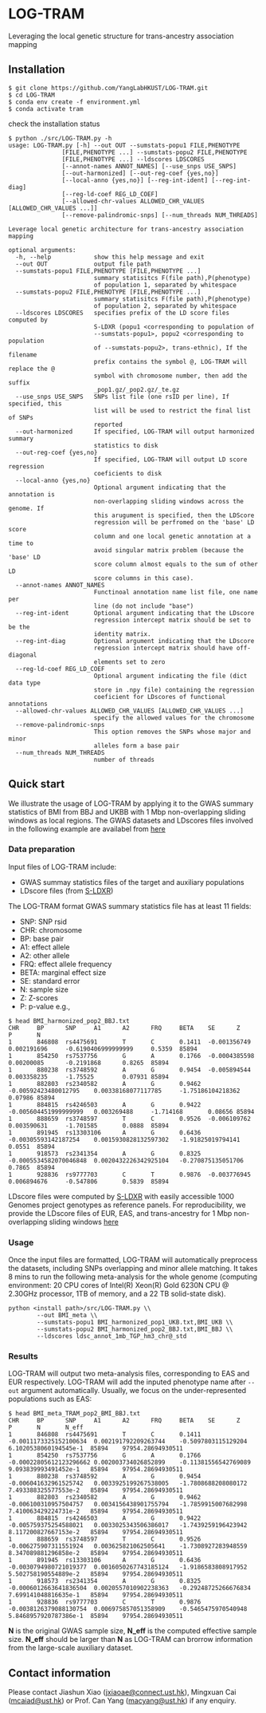 # LOG-TRAM
Leveraging the local genetic structure for trans-ancestry association mapping

## Installation
``` shell
$ git clone https://github.com/YangLabHKUST/LOG-TRAM.git
$ cd LOG-TRAM
$ conda env create -f environment.yml
$ conda activate tram
```
check the installation status
```shell
$ python ./src/LOG-TRAM.py -h
usage: LOG-TRAM.py [-h] --out OUT --sumstats-popu1 FILE,PHENOTYPE
               [FILE,PHENOTYPE ...] --sumstats-popu2 FILE,PHENOTYPE
               [FILE,PHENOTYPE ...] --ldscores LDSCORES
               [--annot-names ANNOT_NAMES] [--use_snps USE_SNPS]
               [--out-harmonized] [--out-reg-coef {yes,no}]
               [--local-anno {yes,no}] [--reg-int-ident] [--reg-int-diag]
               [--reg-ld-coef REG_LD_COEF]
               [--allowed-chr-values ALLOWED_CHR_VALUES [ALLOWED_CHR_VALUES ...]]
               [--remove-palindromic-snps] [--num_threads NUM_THREADS]

Leverage local genetic architecture for trans-ancestry association mapping

optional arguments:
  -h, --help            show this help message and exit
  --out OUT             output file path
  --sumstats-popu1 FILE,PHENOTYPE [FILE,PHENOTYPE ...]
                        summary statisitcs F(file path),P(phenotype)
                        of population 1, separated by whitespace
  --sumstats-popu2 FILE,PHENOTYPE [FILE,PHENOTYPE ...]
                        summary statisitcs F(file path),P(phenotype)
                        of population 2, separated by whitespace
  --ldscores LDSCORES   specifies prefix of the LD score files computed by
                        S-LDXR (popu1 <corresponding to population of
                        --sumstats-popu1>, popu2 <corresponding to population
                        of --sumstats-popu2>, trans-ethnic), If the filename
                        prefix contains the symbol @, LOG-TRAM will replace the @
                        symbol with chromosome number, then add the suffix
                        _pop1.gz/_pop2.gz/_te.gz
  --use_snps USE_SNPS   SNPs list file (one rsID per line), If specified, this
                        list will be used to restrict the final list of SNPs
                        reported
  --out-harmonized      If specified, LOG-TRAM will output harmonized summary
                        statistics to disk
  --out-reg-coef {yes,no}
                        If specified, LOG-TRAM will output LD score regression
                        coeficients to disk
  --local-anno {yes,no}
                        Optional argument indicating that the annotation is
                        non-overlapping sliding windows across the genome. If
                        this arugument is specified, then the LDScore
                        regression will be perfromed on the 'base' LD score
                        column and one local genetic annotation at a time to
                        avoid singular matrix problem (because the 'base' LD
                        score column almost equals to the sum of other LD
                        score columns in this case).
  --annot-names ANNOT_NAMES
                        Functinoal annotation name list file, one name per
                        line (do not include "base")
  --reg-int-ident       Optional argument indicating that the LDscore
                        regression intercept matrix should be set to be the
                        identity matrix.
  --reg-int-diag        Optional argument indicating that the LDscore
                        regression intercept matrix should have off-diagonal
                        elements set to zero
  --reg-ld-coef REG_LD_COEF
                        Optional argument indicating the file (dict data type
                        store in .npy file) containing the regression
                        coeficient for LDscores of functional annotations
  --allowed-chr-values ALLOWED_CHR_VALUES [ALLOWED_CHR_VALUES ...]
                        specify the allowed values for the chromosome
  --remove-palindromic-snps
                        This option removes the SNPs whose major and minor
                        alleles form a base pair
  --num_threads NUM_THREADS
                        number of threads
```

## Quick start

We illustrate the usage of LOG-TRAM by applying it to the GWAS summary statistics of BMI from BBJ and UKBB with 1 Mbp non-overlapping sliding windows as local regions. The GWAS datasets and LDscores files involved in the following example are availabel from [here](https://www.dropbox.com/sh/9asugdlu1lbal8o/AAB0martsgaBoR8B4hq2pc25a?dl=0)

### Data preparation

Input files of LOG-TRAM include:

- GWAS summay statistics files of the target and auxiliary populations
- LDscore files (from [S-LDXR](https://github.com/huwenboshi/s-ldxr))

The LOG-TRAM format GWAS summary statistics file has at least 11 fields:

- SNP: SNP rsid
- CHR: chromosome
- BP: base pair
- A1: effect allele
- A2: other allele
- FRQ: effect allele frequency
- BETA: marginal effect size
- SE: standard error
- N: sample size
- Z: Z-scores
- P: p-value 
e.g.,
``` shell
$ head BMI_harmonized_pop2_BBJ.txt
CHR     BP      SNP     A1      A2      FRQ     BETA    SE      Z       P       N
1       846808  rs4475691       T       C       0.1411  -0.001356749    0.002191696     -0.6190406999999999     0.5359  85894
1       854250  rs7537756       G       A       0.1766  -0.0004385598   0.00200085      -0.2191868      0.8265  85894
1       880238  rs3748592       A       G       0.9454  -0.005894544    0.003358235     -1.75525        0.07931 85894
1       882803  rs2340582       A       G       0.9462  -0.00592423480012795    0.00338168077117785     -1.75186104218362       0.07986 85894
1       884815  rs4246503       A       G       0.9422  -0.005604451999999999   0.003269488     -1.714168       0.08656 85894
1       888659  rs3748597       T       C       0.9526  -0.006109762    0.003590631     -1.701585       0.0888  85894
1       891945  rs13303106      A       G       0.6436  -0.00305593142187254    0.0015930828132597302   -1.91825019794141       0.0551  85894
1       918573  rs2341354       A       G       0.8325  -0.0005534582070046848  0.0020432226342925104   -0.270875135051706      0.7865  85894
1       928836  rs9777703       C       T       0.9876  -0.003776945    0.006894676     -0.547806       0.5839  85894
```

LDscore files were computed by [S-LDXR](https://github.com/huwenboshi/s-ldxr) with easily accessible 1000 Genomes project genotypes as reference panels. 
For reproducibility, we provide the LDscore files of EUR, EAS, and trans-ancestry for 1 Mbp non-overlapping sliding windows [here](https://www.dropbox.com/sh/9asugdlu1lbal8o/AAB0martsgaBoR8B4hq2pc25a?dl=0)


### Usage
Once the input files are formatted, LOG-TRAM will automatically preprocess the datasets, including SNPs overlapping and minor allele matching. It takes 8 mins to run the following meta-analysis for the whole genome (computing environment: 20 CPU cores of Intel(R) Xeon(R) Gold 6230N CPU @ 2.30GHz processor, 1TB of memory, and a 22 TB solid-state disk). 

``` shell
python <install path>/src/LOG-TRAM.py \\
        --out BMI_meta \\
        --sumstats-popu1 BMI_harmonized_pop1_UKB.txt,BMI_UKB \\
        --sumstats-popu2 BMI_harmonized_pop2_BBJ.txt,BMI_BBJ \\
        --ldscores ldsc_annot_1mb_TGP_hm3_chr@_std 
```

### Results

LOG-TRAM will output two meta-analysis files, corresponding to EAS and EUR respectively. LOG-TRAM will add the inputed phenotype name after `--out` argument automatically. Usually, we focus on the under-represented populations such as EAS:

``` shell
$ head BMI_meta_TRAM_pop2_BMI_BBJ.txt
CHR     BP      SNP     A1      A2      FRQ     BETA    SE      Z       P       N       N_eff
1       846808  rs4475691       T       C       0.1411  -0.0011173325152100634  0.002191792209263744    -0.5097803115129204     6.1020538060194545e-1  85894    97954.28694930511
1       854250  rs7537756       G       A       0.1766  -0.00022805612123296662 0.002003734026852899    -0.11381556542769089    9.093839993491452e-1   85894    97954.28694930511
1       880238  rs3748592       A       G       0.9454  -0.006041632961525742   0.0033925199267538005   -1.7808688208080172     7.493388325577553e-2   85894    97954.28694930511
1       882803  rs2340582       A       G       0.9462  -0.006100310957504757   0.0034156438901755794   -1.7859915007682998     7.410063429224731e-2   85894    97954.28694930511
1       884815  rs4246503       A       G       0.9422  -0.005759375254588021   0.0033025343506386017   -1.7439259196423942     8.117200827667153e-2   85894    97954.28694930511
1       888659  rs3748597       T       C       0.9526  -0.006275907311551924   0.003625821062505641    -1.7308927283948559     8.347089881296858e-2   85894    97954.28694930511
1       891945  rs13303106      A       G       0.6436  -0.0030794980721019377  0.0016050267743185124   -1.9186583808917952     5.502758190554889e-2   85894    97954.28694930511
1       918573  rs2341354       A       G       0.8325  -0.0006012663641836504  0.0020557010902238363   -0.29248725266676834    7.699141048816635e-1   85894    97954.28694930511
1       928836  rs9777703       C       T       0.9876  -0.0038126379088130754  0.006975857051358909    -0.5465475970540948     5.8468957920787386e-1  85894    97954.28694930511
```
**N** is the original GWAS sample size, **N_eff** is the computed effective sample size. **N_eff** should be larger than **N** as LOG-TRAM can brorrow information from the large-scale auxiliary dataset.


## Contact information

Please contact Jiashun Xiao (jxiaoae@connect.ust.hk), Mingxuan Cai (mcaiad@ust.hk) or Prof. Can Yang (macyang@ust.hk) if any enquiry.



